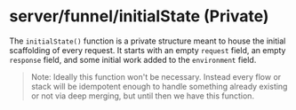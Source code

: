 # server/funnel/initialState (Private)

The `initialState()` function is a private structure meant to house the initial scaffolding of every request. It starts with an empty `request` field, an empty `response` field, and some initial work added to the `environment` field.

> Note: Ideally this function won't be necessary. Instead every flow or stack will be idempotent enough to handle something already existing or not via deep merging, but until then we have this function.
